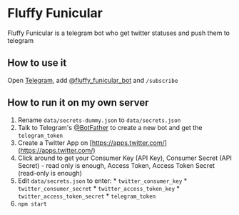 # Fluffy Funicular
Fluffy Funicular is a telegram bot who get twitter statuses and push them to telegram

## How to use it
Open [Telegram](https://telegram.org/), add [@fluffy_funicular_bot](https://telegram.me/fluffy_funicular_bot) and `/subscribe`

## How to run it on my own server
  1. Rename `data/secrets-dummy.json` to `data/secrets.json`
  1. Talk to Telegram's [@BotFather](https://telegram.me/BotFather) to create a new bot and get the `telegram_token`
  1. Create a Twitter App on [https://apps.twitter.com/](https://apps.twitter.com/)
  1. Click around to get your Consumer Key (API Key), Consumer Secret (API Secret) - read only is enough, Access Token, Access Token Secret (read-only is enough)
  1. Edit `data/secrets.json` to enter:
    * `twitter_consumer_key`
    * `twitter_consumer_secret`
    * `twitter_access_token_key`
    * `twitter_access_token_secret`
    * `telegram_token`
  1. `npm start`

